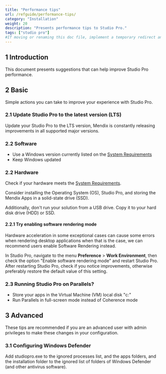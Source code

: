 ```yaml
---
title: "Performance tips"
url: /refguide/performance-tips/
category: "Installation"
weight: 20
description: "Presents performance tips to Studio Pro."
tags: ["studio pro"]
#If moving or renaming this doc file, implement a temporary redirect and let the respective team know they should update the URL in the product. See Mapping to Products for more details.
---
```


## 1 Introduction

This document presents suggestions that can help improve Studio Pro performance.

## 2 Basic

Simple actions you can take to improve your experience with Studio Pro.

### 2.1 Update Studio Pro to the latest version (LTS)

Update your Studio Pro to the LTS version, Mendix is constantly releasing improvements in all supported major versions.

### 2.2 Software

* Use a Windows version currently listed on the [System Requirements](/refguide9/system-requirements/)
* Keep Windows updated

### 2.2 Hardware

Check if your hardware meets the [System Requirements](/refguide9/system-requirements/).

Consider installing the Operating System (OS), Studio Pro, and storing the Mendix Apps in a solid-state drive (SSD).

Additionally, don't run your solution from a USB drive. Copy it to your hard disk drive (HDD) or SSD.

#### 2.2.1 Try enabling software rendering mode

Hardware acceleration in some exceptional cases can cause some errors when rendering desktop applications when that is the case, we can recommend users enable Software Rendering instead.

In Studio Pro, navigate to the menu **Preference** > **Work Environment**, then check the option "Enable software rendering mode" and restart Studio Pro. After restarting Studio Pro, check if you notice improvements, otherwise preferably restore the default value of this setting.

### 2.3 Running Studio Pro on Parallels?

* Store your apps in the Virtual Machine (VM) local disk "c:\"
* Run Parallels in full-screen mode instead of Coherence mode

## 3 Advanced

These tips are recommended if you are an advanced user with admin privileges to make these changes in your configuration.

### 3.1 Configuring Windows Defender

Add studiopro.exe to the ignored processes list, and the apps folders, and the installation folder to the ignored list of folders of Windows Defender (and other antivirus software).